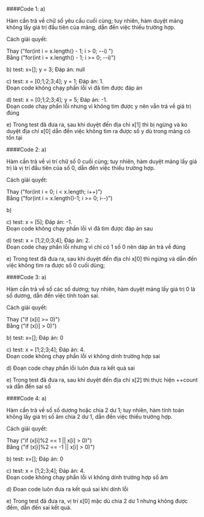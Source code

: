 ####Code 1:
a)
<p>Hàm cần trả về chữ số yêu cầu cuối cùng; tuy nhiên, hàm duyệt mảng không lấy giá trị đầu tiên của mảng, dẫn đến việc thiếu trường hợp.</p>
Cách giải quyết:

Thay ("for(int i = x.length() - 1; i > 0; --i) ")\
Bằng ("for(int i = x.length() - 1; i >= 0; --i)")

b)
test: x=[]; y = 3; Đáp án: null

c)
test: x = [0;1;2;3;4]; y = 1; Đáp án: 1. \
Đoạn code không chạy phần lỗi vì đã tìm được đáp án

d)
test: x = [0;1;2;3;4]; y = 5; Đáp án: -1. \
Đoạn code chạy phần lỗi nhưng vì không tìm được y nên vẫn trả về giá trị đúng


e)
Trong test đã đưa ra, sau khi duyệt đến địa chỉ x[1] thì bị ngừng và ko duyệt địa chỉ x[0] dẫn đến việc không tìm ra được số y dù trong mảng có tồn tại

####Code 2:
a)
<p>Hàm cần trả về vị trí chữ số 0 cuối cùng; tuy nhiên, hàm duyệt mảng lấy giá trị là vị trí đầu tiên của số 0, dẫn đến việc thiếu trường hợp.</p>
Cách giải quyết:

Thay ("for(int i = 0; i < x.length; i++)")\
Bằng ("for(int i = x.length()-1; i >= 0; i--)")

b)


c)
test: x = [5]; Đáp án: -1. \
Đoạn code không chạy phần lỗi vì đã tìm được đáp án sau

d)
test: x = [1;2;0;3;4]; Đáp án: 2. \
Đoạn code chạy phần lỗi nhưng vì chỉ có 1 số 0 nên dáp án trả về đúng


e)
Trong test đã đưa ra, sau khi duyệt đến địa chỉ x[0] thì ngừng và dẫn đến việc không tìm ra được số 0 cuối dùng;

####Code 3:
a)
<p>Hàm cần trả về số các số dương; tuy nhiên, hàm duyệt mảng lấy giá trị 0 là số dương, dẫn đến việc tính toán sai.</p>
Cách giải quyết:

Thay ("if (x[i] >= 0)")\
Bằng ("if (x[i] > 0)")

b)
test: x=[]; Đáp án: 0

c)
test: x = [1;2;3;4]; Đáp án: 4. \
Đoạn code không chạy phần lỗi vì không dính trường hợp sai

d)
Đoạn code chạy phần lỗi luôn đưa ra kết quả sai

e)
Trong test đã đưa ra, sau khi duyệt đến địa chỉ x[2] thì thực hiện ++count và dẫn đến sai số

####Code 4:
a)
<p>Hàm cần trả về số số dương hoặc chia 2 dư 1; tuy nhiên, hàm tính toán không lấy giá trị số âm chia 2 dư 1, dẫn đến việc thiếu trường hợp.</p>
Cách giải quyết:

Thay ("if (x[i]%2 == 1 || x[i] > 0)")\
Bằng ("if (x[i]%2 == -1 || x[i] > 0)")

b)
test: x=[]; Đáp án: 0

c)
test: x = [1;2;3;4]; Đáp án: 4. \
Đoạn code không chạy phần lỗi vì không dính trường hợp số âm

d)
Đoan code luôn đưa ra kết quả sai khi dính lỗi


e)
Trong test đã đưa ra, vị trí x[0] mặc dù chia 2 dư 1 nhưng không được đếm, dẫn đến sai kết quả.

